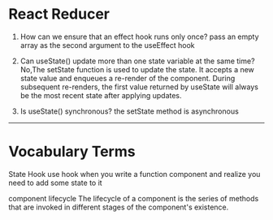 # React Reducer

1. How can we ensure that an effect hook runs only once?
  pass an empty array as the second argument to the useEffect hook

2. Can useState() update more than one state variable at the same time?
 No,The setState function is used to update the state. It accepts a new state value and enqueues a re-render of the component.
During subsequent re-renders, the first value returned by useState will always be the most recent state after applying updates.

3. Is useState() synchronous?
 the setState method is asynchronous
_____________________________

 # Vocabulary Terms

 State Hook
  use hook when you write a function component and realize you need to add some state to it

 component lifecycle
  The lifecycle of a component is the series of methods that are invoked in different stages of the component's existence.
